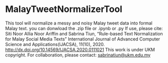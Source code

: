 # MalayTweetNormalizerTool
This tool will normalize a messy and noisy Malay tweet data into formal Malay text.
you can donwload the .zip file or .ipynb or .py
If use, please cite: Siti Noor Allia Noor Ariffin and Sabrina Tiun, “Rule-based Text Normalization for Malay Social Media Texts” International Journal of Advanced Computer Science and Applications(IJACSA), 11(10), 2020. http://dx.doi.org/10.14569/IJACSA.2020.0111021
This work is under UKM copyright. For collaboration, please contact: sabrinatiun@ukm.edu.my
